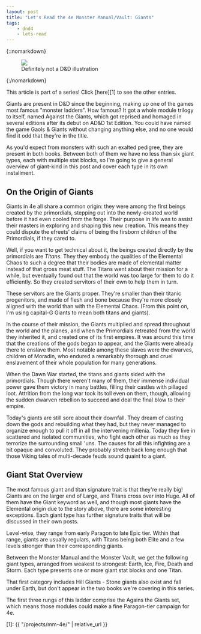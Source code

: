 ```yaml
---
layout: post
title: "Let's Read the 4e Monster Manual/Vault: Giants"
tags:
    - dnd4
    - lets-read
---
```


{::nomarkdown}
<figure class="center">
  <img src="{{ "/assets/friendly-giant.jpg" | absolute_url }}"/>
  <figcaption>
    Definitely not a D&D illustration
  </figcaption>
</figure>
{:/nomarkdown}

This article is part of a series! Click [here][1] to see the other entries.

Giants are present in D&D since the beginning, making up one of the games most
famous "monster ladders". How famous? It got a whole module trilogy to itself,
named Against the Giants, which got reprised and homaged in several editions
after its debut on AD&D 1st Edition. You could have named the game Gaols &
Giants without changing anything else, and no one would find it odd that they're
in the title.

As you'd expect from monsters with such an exalted pedigree, they are present in
both books. Between both of them we have no less than six giant types, each with
multiple stat blocks, so I'm going to give a general overview of giant-kind
in this post and cover each type in its own installment.

## On the Origin of Giants

Giants in 4e all share a common origin: they were among the first beings created
by the primordials, stepping out into the newly-created world before it had even
cooled from the forge. Their purpose in life was to assist their masters in
exploring and shaping this new creation. This means they could dispute the
efreets' claims of being the firsborn children of the Primordials, if they cared
to.

Well, if you want to get technical about it, the beings created directly by the
primordials are _Titans_. They they embody the qualities of the Elemental Chaos
to such a degree that their bodies are made of elemental matter instead of that
gross meat stuff. The Titans went about their mission for a while, but
eventually found out that the world was too large for them to do it
efficiently. So they created servitors of their own to help them in turn.

These servitors are the Giants proper. They're smaller than their titanic
progenitors, and made of flesh and bone because they're more closely aligned
with the world than with the Elemental Chaos. (From this point on, I'm using
capital-G Giants to mean both titans and giants).

In the course of their mission, the Giants multiplied and spread throughout the
world and the planes, and when the Primordials retreated from the world they
inherited it, and created one of its first empires. It was around this time that
the creations of the gods began to appear, and the Giants were already there to
enslave them. Most notable among these slaves were the dwarves, children of
Moradin, who endured a remarkably thorough and cruel enslavement of their whole
population for many generations.

When the Dawn War started, the titans and giants sided with the
primordials. Though there weren't many of them, their immense individual power
gave them victory in many battles, filling their castles with pillaged
loot. Attrition from the long war took its toll even on them, though, allowing
the sudden dwarven rebellion to succeed and deal the final blow to their empire.

Today's giants are still sore about their downfall. They dream of casting down
the gods and rebuilding what they had, but they never managed to organize enough
to pull it off in all the intervening millenia. Today they live in scattered and
isolated communities, who fight each other as much as they terrorize the
surrounding small 'uns. The causes for all this infighting are a bit opaque and
convoluted. They probably stretch back long enough that those Viking tales of
multi-decade feuds sound quaint to a giant.

## Giant Stat Overview

The most famous giant and titan signature trait is that they're really big!
Giants are on the larger end of Large, and Titans cross over into Huge. All of
them have the Giant keyword as well, and though most giants have the Elemental
origin due to the story above, there are some interesting exceptions. Each giant
type has further signature traits that will be discussed in their own posts.

Level-wise, they range from early Paragon to late Epic tier. Within that range,
giants are usually regulars, with Titans being both Elite and a few levels
stronger than their corresponding giants.

Between the Monster Manual and the Monster Vault, we get the following giant
types, arranged from weakest to strongest: Earth, Ice, Fire, Death and
Storm. Each type presents one or more giant stat blocks and one Titan.

That first category includes Hill Giants - Stone giants also exist and
fall under Earth, but don't appear in the two books we're covering in this
series.

The first three rungs of this ladder comprise the Agains the Giants set, which
means those modules could make a fine Paragon-tier campaign for 4e.

[1]: {{ "/projects/mm-4e/" | relative_url }}
